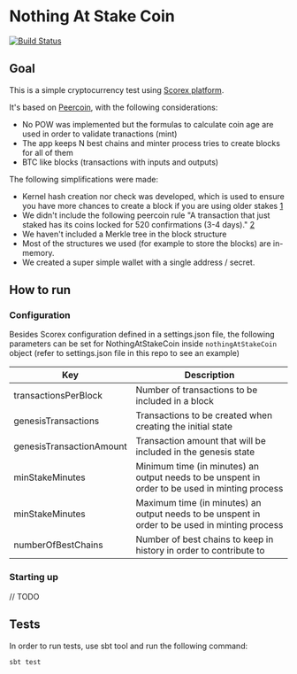 # Nothing At Stake Coin

[![Build Status](https://travis-ci.org/atixlabs/nothingAtStakeCoin.svg?branch=develop)](https://travis-ci.org/atixlabs/nothingAtStakeCoin)

## Goal

This is a simple cryptocurrency test using [Scorex platform](https://github.com/ScorexFoundation/Scorex).

It's based on [Peercoin](https://wiki.peercointalk.org/), with the following considerations:
- No POW was implemented but the formulas to calculate coin age are used in order to validate tranactions (mint)
- The app keeps N best chains and minter process tries to create blocks for all of them
- BTC like blocks (transactions with inputs and outputs)
 
The following simplifications were made:

- Kernel hash creation nor check was developed, which is used to ensure you have more chances to create a block if you are using older stakes [1](https://wiki.peercointalk.org/index.php?title=CheckStakeKernelHash_function)
- We didn't include the following peercoin rule "A transaction that just staked has its coins locked for 520 confirmations (3-4 days)." [2](https://wiki.peercointalk.org/index.php?title=Peercoin_minting_facts)
- We haven't included a Merkle tree in the block structure
- Most of the structures we used (for example to store the blocks) are in-memory. 
- We created a super simple wallet with a single address / secret.

## How to run

### Configuration
Besides Scorex configuration defined in a settings.json file, the following parameters can be set for NothingAtStakeCoin inside `nothingAtStakeCoin` object (refer to settings.json file in this repo to see an example)

| Key     | Description |
|---------|-------------|
|transactionsPerBlock | Number of transactions to be included in a block |
|genesisTransactions | Transactions to be created when creating the initial state |
|genesisTransactionAmount | Transaction amount that will be included in the genesis state |
|minStakeMinutes | Minimum time (in minutes) an output needs to be unspent in order to be used in minting process |
|minStakeMinutes | Maximum time (in minutes) an output needs to be unspent in order to be used in minting process |
| numberOfBestChains | Number of best chains to keep in history in order to contribute to |     
     
### Starting up
// TODO

## Tests

In order to run tests, use sbt tool and run the following command:

`sbt test`
